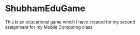 # ShubhamEduGame
This is an educational game which I have created for my second assignment for my Mobile Computing class
